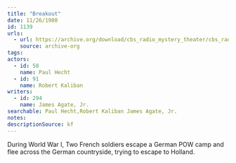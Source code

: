 ```yaml
---
title: "Breakout"
date: 11/26/1980
id: 1139
urls: 
  - url: https://archive.org/download/cbs_radio_mystery_theater/cbs_radio_mystery_theater-1101-1150.zip/cbs_radio_mystery_theater-1101-1150%2Fcbsrmt_1139_breakout.mp3
    source: archive-org
tags: 
actors:  
  - id: 58
    name: Paul Hecht  
  - id: 91
    name: Robert Kaliban
writers:  
  - id: 294
    name: James Agate, Jr.
searchable: Paul Hecht,Robert Kaliban James Agate, Jr.
notes: 
descriptionSource: kf
---
```

During World War I, Two French soldiers escape a German POW camp and flee across the German countryside, trying to escape to Holland.